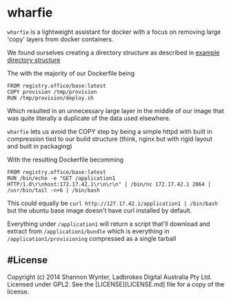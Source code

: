 # wharfie

`wharfie` is a lightweight assistant for docker with a focus on removing large 'copy' layers from docker containers.

We found ourselves creating a directory structure as described in [example directory structure](docs/directory_structure.md)

The with the majority of our Dockerfile being

```
FROM registry.office/base:latest
COPY provision /tmp/provision
RUN /tmp/provision/deploy.sh
```

Which resulted in an unnecessary large layer in the middle of our image that was quite literally a duplicate of the data used elsewhere.

`wharfie` lets us avoid the COPY step by being a simple httpd with built in compression tied to our build structure (think, nginx but with rigid layout and built in packaging)

With the resulting Dockerfile becomming

```
FROM registry.office/base:latest
RUN /bin/echo -e "GET /application1 HTTP/1.0\r\nhost:172.17.42.1\r\n\r\n" | /bin/nc 172.17.42.1 2864 | /usr/bin/tail -n+6 | /bin/bash
```

This could equally be `curl http://127.17.42.1/application1 | /bin/bash` but the ubuntu base image doesn't have curl installed by default.

Everything under `/application1` will return a script that'll download and extract from `/application1/bundle` which is everything in `/application1/provisioning` compressed as a single tarball

#License
-------
Copyright (c) 2014 Shannon Wynter, Ladbrokes Digital Australia Pty Ltd. Licensed under GPL2. See the [LICENSE][LICENSE.md] file for a copy of the license.